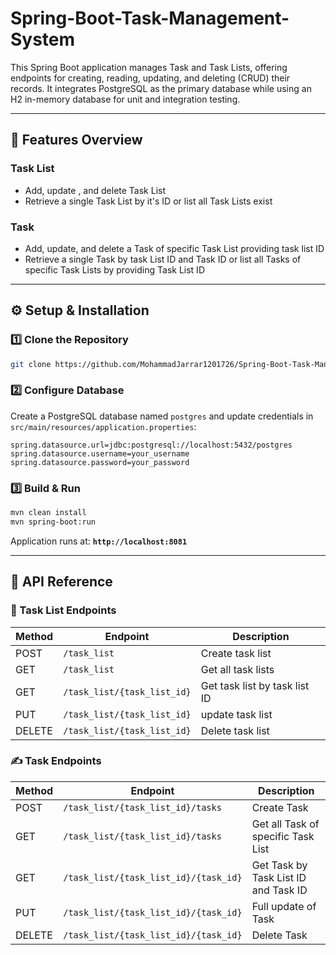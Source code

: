 # Spring-Boot-Task-Management-System
This Spring Boot application manages Task and Task Lists, offering endpoints for creating, reading, updating, and deleting (CRUD) their records. It integrates PostgreSQL as the primary database while using an H2 in-memory database for unit and integration testing.

 ---
 ## 📂 Features Overview

### Task List
- Add, update , and delete Task List
- Retrieve a single Task List by it's ID or list all Task Lists exist

### Task
- Add, update, and delete a Task of specific Task List providing task list ID
- Retrieve a single Task by task List ID and Task ID or list all Tasks of specific Task Lists by providing Task List ID

---

## ⚙️ Setup & Installation

### 1️⃣ Clone the Repository
```bash
git clone https://github.com/MohammadJarrar1201726/Spring-Boot-Task-Management-System
```

### 2️⃣ Configure Database
Create a PostgreSQL database named `postgres` and update credentials in `src/main/resources/application.properties`:

```properties
spring.datasource.url=jdbc:postgresql://localhost:5432/postgres
spring.datasource.username=your_username
spring.datasource.password=your_password
```

### 3️⃣ Build & Run
```bash
mvn clean install
mvn spring-boot:run
```
Application runs at: **`http://localhost:8081`**

---


## 🔗 API Reference

### 📖 Task List Endpoints
| Method | Endpoint                | Description                |
|--------|-------------------------|----------------------------|
| POST    | `/task_list`         | Create task list     |
| GET    | `/task_list`                | Get all task lists              |
| GET    | `/task_list/{task_list_id}`         | Get task list by task list ID           |
| PUT  | `/task_list/{task_list_id}`         |  update task list        |
| DELETE | `/task_list/{task_list_id}`         | Delete task list                |

### ✍️ Task Endpoints
| Method | Endpoint                | Description                |
|--------|-------------------------|----------------------------|
| POST   | `/task_list/{task_list_id}/tasks`              | Create Task              |
| GET    | `/task_list/{task_list_id}/tasks`              | Get all Task of specific Task List            |
| GET    | `/task_list/{task_list_id}/{task_id}`         | Get Task by Task List ID and Task ID           |
| PUT    | `/task_list/{task_list_id}/{task_id}`         | Full update of Task         |
| DELETE | `/task_list/{task_list_id}/{task_id}`         | Delete Task              |
